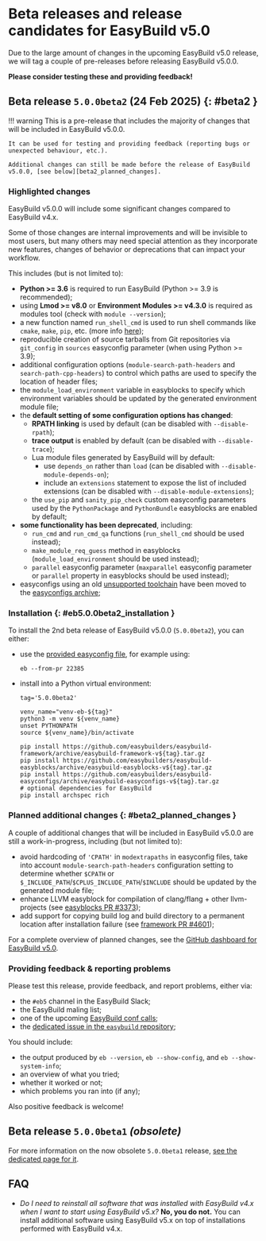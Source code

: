 # Beta releases and release candidates for EasyBuild v5.0

Due to the large amount of changes in the upcoming EasyBuild v5.0 release,
we will tag a couple of pre-releases before releasing EasyBuild v5.0.0.

**Please consider testing these and providing feedback!**

## Beta release `5.0.0beta2` (24 Feb 2025) {: #beta2 }

!!! warning
    This is a pre-release that includes the majority of changes that will be included
    in EasyBuild v5.0.0.

    It can be used for testing and providing feedback (reporting bugs or unexpected behaviour, etc.).

    Additional changes can still be made before the release of EasyBuild v5.0.0, [see below][beta2_planned_changes].

### Highlighted changes

EasyBuild v5.0.0 will include some significant changes compared to EasyBuild v4.x.

Some of those changes are internal improvements and will be invisible to most users, but many others may need special attention
as they incorporate new features, changes of behavior or deprecations that can impact your workflow.

This includes (but is not limited to):

- **Python >= 3.6** is required to run EasyBuild (Python >= 3.9 is recommended);
- using **Lmod >= v8.0** or **Environment Modules >= v4.3.0** is required as modules tool (check with `module --version`);
- a new function named `run_shell_cmd` is used to run shell commands like `cmake`, `make`, `pip`, etc. (more info [here](run_shell_cmd.md));
- reproducible creation of source tarballs from Git repositories via `git_config` in `sources` easyconfig parameter (when using Python >= 3.9);
- additional configuration options (`module-search-path-headers` and `search-path-cpp-headers`) to control which paths are used to specify the location of header files;
- the `module_load_environment` variable in easyblocks to specify which environment variables should be updated by the generated environment module file;
- the **default setting of some configuration options has changed**:
    - **RPATH linking** is used by default (can be disabled with `--disable-rpath`);
    - **trace output** is enabled by default (can be disabled with `--disable-trace`);
    - Lua module files generated by EasyBuild will by default:
        - use `depends_on` rather than `load` (can be disabled with `--disable-module-depends-on`);
        - include an `extensions` statement to expose the list of included extensions (can be disabled with `--disable-module-extensions`);
    - the `use_pip` and `sanity_pip_check` custom easyconfig parameters used by the `PythonPackage` and `PythonBundle` easyblocks are enabled by default;
- **some functionality has been deprecated**, including:
    - `run_cmd` and `run_cmd_qa` functions (`run_shell_cmd` should be used instead);
    - `make_module_req_guess` method in easyblocks (`module_load_environment` should be used instead);
    - `parallel` easyconfig parameter (`maxparallel` easyconfig parameter or `parallel` property in easyblocks should be used instead);
- easyconfigs using an old [unsupported toolchain](../policies/toolchains.md) have been moved to the [easyconfigs archive](https://github.com/easybuilders/easybuild-easyconfigs-archive);

### Installation  {: #eb5.0.0beta2_installation }

To install the 2nd beta release of EasyBuild v5.0.0 (`5.0.0beta2`), you can either:

- use the [provided easyconfig file](https://github.com/easybuilders/easybuild-easyconfigs/pull/22385), for example using:

    ```shell
    eb --from-pr 22385
    ```

- install into a Python virtual environment:

    ```shell
    tag='5.0.0beta2'

    venv_name="venv-eb-${tag}"
    python3 -m venv ${venv_name}
    unset PYTHONPATH
    source ${venv_name}/bin/activate
    
    pip install https://github.com/easybuilders/easybuild-framework/archive/easybuild-framework-v${tag}.tar.gz
    pip install https://github.com/easybuilders/easybuild-easyblocks/archive/easybuild-easyblocks-v${tag}.tar.gz
    pip install https://github.com/easybuilders/easybuild-easyconfigs/archive/easybuild-easyconfigs-v${tag}.tar.gz
    # optional dependencies for EasyBuild
    pip install archspec rich
    ```

### Planned additional changes {: #beta2_planned_changes }

A couple of additional changes that will be included in EasyBuild v5.0.0 are still a work-in-progress,
including (but not limited to):

- avoid hardcoding of `'CPATH'` in `modextrapaths` in easyconfig files, take into account `module-search-path-headers` configuration setting
  to determine whether `$CPATH` or `$_INCLUDE_PATH`/`$CPLUS_INCLUDE_PATH`/`$INCLUDE` should be updated by the generated
  module file;
- enhance LLVM easyblock for compilation of clang/flang + other llvm-projects (see [easyblocks PR #3373](https://github.com/easybuilders/easybuild-easyblocks/pull/3373));
- add support for copying build log and build directory to a permanent location after installation failure (see
  [framework PR #4601](https://github.com/easybuilders/easybuild-framework/pull/4601));

For a complete overview of planned changes, see the [GitHub dashboard for EasyBuild v5.0](https://github.com/orgs/easybuilders/projects/18/views/2).

### Providing feedback & reporting problems

Please test this release, provide feedback, and report problems, either via:

- the `#eb5` channel in the EasyBuild Slack;
- the EasyBuild maling list;
- one of the upcoming [EasyBuild conf calls](https://github.com/easybuilders/easybuild/wiki/Conference-calls);
- the [dedicated issue in the `easybuild` repository](https://github.com/easybuilders/easybuild/issues/911);

You should include:

- the output produced by `eb --version`, `eb --show-config`, and `eb --show-system-info`;
- an overview of what you tried;
- whether it worked or not;
- which problems you ran into (if any);

Also positive feedback is welcome!

## Beta release `5.0.0beta1` *(obsolete)*

For more information on the now obsolete `5.0.0beta1` release,
[see the dedicated page for it](5.0.0beta1.md).


## FAQ

- *Do I need to reinstall all software that was installed with EasyBuild v4.x when I want to start using EasyBuild v5.x?*
  **No, you do not.** You can install additional software using EasyBuild v5.x on top of installations performed with EasyBuild v4.x.
